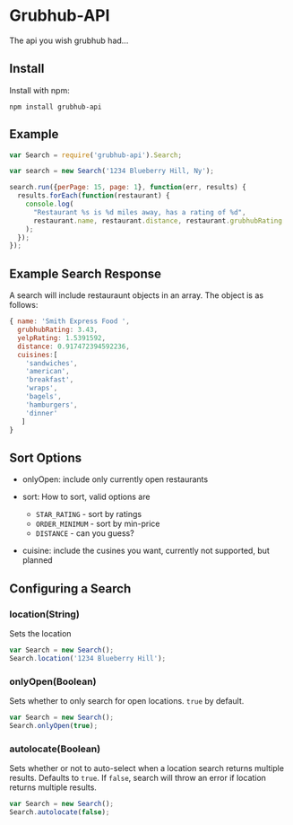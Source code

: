 # Grubhub-API

The api you wish grubhub had...


## Install

Install with npm:

```
npm install grubhub-api
```

## Example

```js
var Search = require('grubhub-api').Search;

var search = new Search('1234 Blueberry Hill, Ny');

search.run({perPage: 15, page: 1}, function(err, results) {
  results.forEach(function(restaurant) {
    console.log(
      "Restaurant %s is %d miles away, has a rating of %d",
      restaurant.name, restaurant.distance, restaurant.grubhubRating
    );
  });
});
```

## Example Search Response

A search will include restauraunt objects in an array. The object is as follows:

```js
{ name: 'Smith Express Food ',
  grubhubRating: 3.43,
  yelpRating: 1.5391592,
  distance: 0.917472394592236,
  cuisines:[ 
    'sandwiches',
    'american',
    'breakfast',
    'wraps',
    'bagels',
    'hamburgers',
    'dinner'
   ]
}
```

## Sort Options

- onlyOpen: include only currently open restaurants
- sort: How to sort, valid options are
  - `STAR_RATING` - sort by ratings
  - `ORDER_MINIMUM` - sort by min-price
  - `DISTANCE` - can you guess?

- cuisine: include the cusines you want, currently not supported, but planned

## Configuring a Search

### location(String)

Sets the location

```js
var Search = new Search();
Search.location('1234 Blueberry Hill');
```

### onlyOpen(Boolean)

Sets whether to only search for open locations. `true` by default.

```js
var Search = new Search();
Search.onlyOpen(true);
```

### autolocate(Boolean)

Sets whether or not to auto-select when a location search returns multiple results.
Defaults to `true`. If `false`, search will throw an error if location returns multiple results.

```js
var Search = new Search();
Search.autolocate(false);
```
